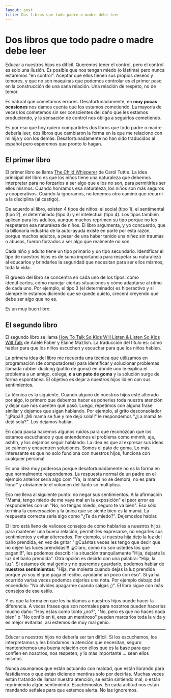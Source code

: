 ```yaml
---
layout: post
title: Dos libros que todo padre o madre debe leer
---
```


# Dos libros que todo padre o madre debe leer

Educar a nuestros hijos es difícil. Queremos tener el control, pero el control es solo una ilusión. Es posible que nos tengan miedo (o lástima) pero nunca estaremos "en control". Aceptar que ellos tienen sus propios deseos y temores, y que no son maquinas  que podemos controlar es el primer paso en la construcción de una sana relación. Una relación de respeto, no de temor.

Es natural que cometamos errores. Desafortunadamente, en **muy pocas ocasiones** nos damos cuenta que los estamos cometiendo. La mayoría de veces los cometemos sin ser conscientes del daño que les estamos produciendo, y la sensación de control nos obliga a seguirlos cometiendo.

Es por eso que hoy quiero compartirles dos libros que todo padre o madre debería leer, dos libros que cambiaron la forma en la que me relaciono con mi hija y con los demás. Desafortunadamente no han sido traducidos al español pero esperemos que pronto lo hagan.

## El primer libro

El primer libro se llama [The Child Whisperer](http://thechildwhisperer.com/) de Carol Tuttle. La idea principal del libro es que los niños tiene una naturaleza que debemos interpretar para no forzarlos a ser algo que ellos no son, para permitirles ser ellos mismos. Cuando honramos esa naturaleza, los niños son más seguros y cooperativos. Cuando la ignoramos, no tenemos otro camino que recurrir a la disciplina (al castigo).

De acuerdo al libro, existen 4 tipos de niños: el social (tipo 1), el sentimental (tipo 2), el determinado (tipo 3) y el intelectual (tipo 4). Los tipos también aplican para los adultos, aunque muchos reprimen su tipo porque no les respetaron esa naturaleza de niños. El libro argumenta, y yo concuerdo, que la billonaria industria de la auto-ayuda existe en parte por esta razón, porque muchos adultos, a pesar de una haber tenido una niñez sin traumas o abusos, fueron forzados a ser algo que realmente no son.

Cada niño y adulto tiene un tipo primario y un tipo secundario. Identificar el tipo de nuestros hijos es de suma importancia para respetar su naturaleza al educarlos y brindarles la seguridad que necesitan para ser ellos mismos, toda la vida.

El grueso del libro se concentra en cada uno de los tipos: cómo identificarlos, cómo manejar ciertas situaciones y cómo adaptarse al ritmo de cada uno. Por ejemplo, el tipo 3 (el determinado) es hiperactivo y si siempre le estamos diciendo que se quede quieto, crecerá creyendo que debe ser algo que no es.

Es un muy buen libro.

## El segundo libro

El segundo libro se llama [How To Talk So Kids Will Listen & Listen So Kids Will Talk](http://www.amazon.com/How-Talk-Kids-Will-Listen-ebook/dp/B005GG0MXI/ref=pd_sim_kstore_1) de Adele Faber y Elaine Mazlish. La traducción del título es: cómo hablar para que los niños escuchen y escuchar para que los niños hablen.

La primera idea del libro me recuerda una técnica que utilizamos en programación (de computadores) para identificar y solucionar problemas llamada rubber ducking (patito de goma) en donde uno le explica el problema a un amigo, colega, **o a un pato de goma** y la solución surge de forma espontánea. El objetivo es dejar a nuestros hijos lidien con sus sentimientos.

La técnica es la siguiente. Cuando alguno de nuestros hijos esté alterado por algo, lo primero que debemos hacer es ponerles toda nuestra atención y dejar que nos cuenten qué pasó. Luego, repetimos con alguna frase similar y dejamos que sigan hablando. Por ejemplo, al grito desconsolador "¡¡Papá!! ¡¡Mi mamá se fue y me dejó sola!!" le respondemos "¿La mamá te dejó sola?". Los dejamos hablar.

En cada pausa hacemos algunos ruidos para que reconozcan que los estamos escuchando y que entendemos el problema como mmmh, aja, ashhh, y los dejamos seguir hablando. La idea es que al expresar sus ideas se calmen y encuentren soluciones. Somos el pato de goma. Lo más interesante es que no solo funciona con nuestros hijos, funciona con cualquier persona!

Es una idea muy poderosa porque desafortunadamente no es la forma en que normalmente respondemos. La respuesta normal de un padre en el ejemplo anterior sería algo com "Ya, la mamá no se demora, no es para llorar" y obviamente el volumen del llanto se multiplica.

Eso me lleva al siguiente punto: no negar sus sentimientos. A la  afirmación "Mamá, tengo miedo de me vaya mal en la exposición" el peor error es responderles con un "No, no tengas miedo, seguro te va bien". Eso sólo termina la conversación y la única que se siente bien es la mamá. La respuesta correcta sería algo como "¿Te da miedo?". Dejémoslos hablar.

El libro está lleno de valiosos consejos de cómo hablarles a nuestros hijos para mantener una buena relación, permitirles expresarse, no negarles sus sentimientos y evitar altercados. Por ejemplo, si nuestra hija dejo la luz del baño prendida, en vez de gritar "¡¡¡Cuántas veces les tengo que decir que no dejen las luces prendidas!!! ¡¡¡Claro, como no son ustedes los que pagan!!!", les podemos describir la situación tranquilamente "Hija, dejaste la luz del baño prendida". Otra opción es decirlo con una palabra: "Hija, la luz". Si estamos de mal genio y no queremos guardarlo, podemos hablar de **nuestros sentimientos**: "Hija, me molesta cuando dejas la luz prendida porque yo soy el que paga el recibo, ayúdame un poco con eso". Si ya ha ocurrido varias veces podemos dejarles una nota. Por ejemplo debajo del encendido: "No olvides apagarme cuando salgas ;)". El libro sigue con más consejos de ese estilo.

Y es que la forma en que les hablamos a nuestros hijos puede hacer la diferencia. A veces frases que son normales para nosotros pueden hacerles mucho daño: "Hoy estas como tonto ¿no?", "No, pero es que no haces nada bien" o "No confío en ti, eres un mentiroso" pueden marcarlos toda la vida y es mejor evitarlas, así estemos de muy mal genio.

---

Educar a nuestros hijos no debería ser tan difícil. Si los escuchamos, los interpretamos y les brindamos la atención que necesitan, seguro mantendremos una buena relación con ellos que es la base para que confíen en nosotros, nos respeten, y lo más importante ... sean ellos mismos.

Nunca asumamos que están actuando con maldad, que están llorando para fastidiarnos o que están diciendo mentiras solo por decirlas. Muchas veces están tratando de llamar nuestra atención, se están sintiendo mal, o están reprimiendo algún sentimiento. Esuchémoslos. En cada actitud nos están mandando señales para que estemos alerta. No las ignoremos.